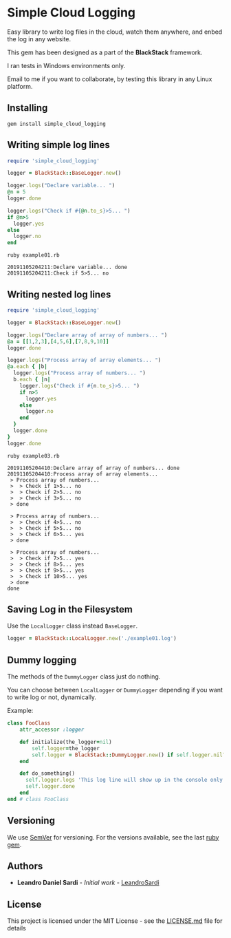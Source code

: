 # Simple Cloud Logging

Easy library to write log files in the cloud, watch them anywhere, and enbed the log in any website. 

This gem has been designed as a part of the **BlackStack** framework.

I ran tests in Windows environments only.

Email to me if you want to collaborate, by testing this library in any Linux platform.

## Installing

```
gem install simple_cloud_logging
```

## Writing simple log lines

```ruby
require 'simple_cloud_logging'

logger = BlackStack::BaseLogger.new()

logger.logs("Declare variable... ")
@n = 5
logger.done

logger.logs("Check if #{@n.to_s}>5... ")
if @n>5
  logger.yes
else
  logger.no
end
```

```
ruby example01.rb

20191105204211:Declare variable... done
20191105204211:Check if 5>5... no
```

## Writing nested log lines

```ruby
require 'simple_cloud_logging'

logger = BlackStack::BaseLogger.new()

logger.logs("Declare array of array of numbers... ")
@a = [[1,2,3],[4,5,6],[7,8,9,10]] 
logger.done

logger.logs("Process array of array elements... ")
@a.each { |b|
  logger.logs("Process array of numbers... ")
  b.each { |n|
    logger.logs("Check if #{n.to_s}>5... ")
    if n>5
      logger.yes
    else
      logger.no
    end
  }
  logger.done
}
logger.done
```

```
ruby example03.rb

20191105204410:Declare array of array of numbers... done
20191105204410:Process array of array elements...
 > Process array of numbers...
 >  > Check if 1>5... no
 >  > Check if 2>5... no
 >  > Check if 3>5... no
 > done

 > Process array of numbers...
 >  > Check if 4>5... no
 >  > Check if 5>5... no
 >  > Check if 6>5... yes
 > done

 > Process array of numbers...
 >  > Check if 7>5... yes
 >  > Check if 8>5... yes
 >  > Check if 9>5... yes
 >  > Check if 10>5... yes
 > done
done
```

## Saving Log in the Filesystem

Use the `LocalLogger` class instead `BaseLogger`.

```ruby
logger = BlackStack::LocalLogger.new('./example01.log')
```

## Dummy logging

The methods of the `DummyLogger` class just do nothing.

You can choose between `LocalLogger` or `DummyLogger` depending if you want to write log or not, dynamically.

Example: 

```ruby
class FooClass
    attr_accessor :logger

    def initialize(the_logger=nil)
        self.logger=the_logger
        self.logger = BlackStack::DummyLogger.new() if self.logger.nil? # assign a dummy logger that just generate output on the screen
    end

    def do_something()
      self.logger.logs 'This log line will show up in the console only if the logger is not a DummyLogger instance...'
      self.logger.done
    end
end # class FooClass
```

## Versioning

We use [SemVer](http://semver.org/) for versioning. For the versions available, see the last [ruby gem](https://rubygems.org/gems/simple_command_line_parser). 

## Authors

* **Leandro Daniel Sardi** - *Initial work* - [LeandroSardi](https://github.com/leandrosardi)

## License

This project is licensed under the MIT License - see the [LICENSE.md](LICENSE.md) file for details
